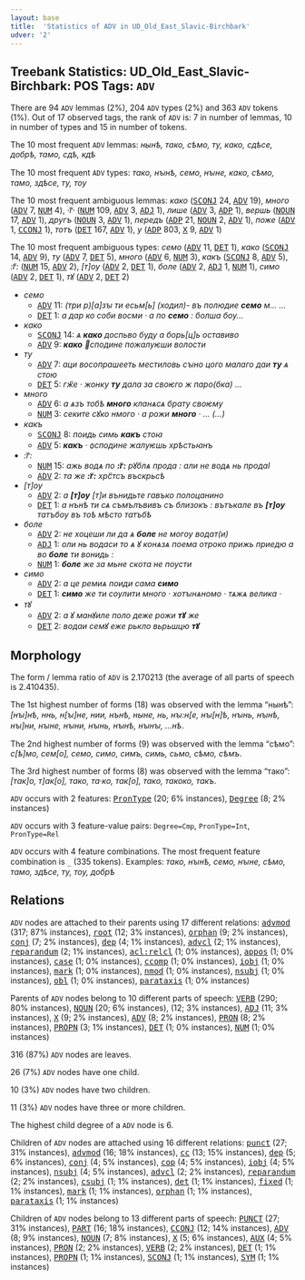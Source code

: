 ```yaml
---
layout: base
title:  'Statistics of ADV in UD_Old_East_Slavic-Birchbark'
udver: '2'
---
```


## Treebank Statistics: UD_Old_East_Slavic-Birchbark: POS Tags: `ADV`

There are 94 `ADV` lemmas (2%), 204 `ADV` types (2%) and 363 `ADV` tokens (1%).
Out of 17 observed tags, the rank of `ADV` is: 7 in number of lemmas, 10 in number of types and 15 in number of tokens.

The 10 most frequent `ADV` lemmas: <em>нынѣ, тако, сѣмо, ту, како, сдѣсе, добрѣ, тамо, сдѣ, кдѣ</em>

The 10 most frequent `ADV` types:  <em>тако, нꙑнѣ, семо, нꙑне, како, сѣмо, тамо, здѣсе, ту, тѹ</em>

The 10 most frequent ambiguous lemmas: <em>како</em> (<tt><a href="orv_birchbark-pos-SCONJ.html">SCONJ</a></tt> 24, <tt><a href="orv_birchbark-pos-ADV.html">ADV</a></tt> 19), <em>много</em> (<tt><a href="orv_birchbark-pos-ADV.html">ADV</a></tt> 7, <tt><a href="orv_birchbark-pos-NUM.html">NUM</a></tt> 4), <em>·г҃·</em> (<tt><a href="orv_birchbark-pos-NUM.html">NUM</a></tt> 109, <tt><a href="orv_birchbark-pos-ADV.html">ADV</a></tt> 3, <tt><a href="orv_birchbark-pos-ADJ.html">ADJ</a></tt> 1), <em>лише</em> (<tt><a href="orv_birchbark-pos-ADV.html">ADV</a></tt> 3, <tt><a href="orv_birchbark-pos-ADP.html">ADP</a></tt> 1), <em>вершь</em> (<tt><a href="orv_birchbark-pos-NOUN.html">NOUN</a></tt> 17, <tt><a href="orv_birchbark-pos-ADV.html">ADV</a></tt> 1), <em>другъ</em> (<tt><a href="orv_birchbark-pos-NOUN.html">NOUN</a></tt> 3, <tt><a href="orv_birchbark-pos-ADV.html">ADV</a></tt> 1), <em>передъ</em> (<tt><a href="orv_birchbark-pos-ADP.html">ADP</a></tt> 21, <tt><a href="orv_birchbark-pos-NOUN.html">NOUN</a></tt> 2, <tt><a href="orv_birchbark-pos-ADV.html">ADV</a></tt> 1), <em>поже</em> (<tt><a href="orv_birchbark-pos-ADV.html">ADV</a></tt> 1, <tt><a href="orv_birchbark-pos-CCONJ.html">CCONJ</a></tt> 1), <em>тотъ</em> (<tt><a href="orv_birchbark-pos-DET.html">DET</a></tt> 167, <tt><a href="orv_birchbark-pos-ADV.html">ADV</a></tt> 1), <em>у</em> (<tt><a href="orv_birchbark-pos-ADP.html">ADP</a></tt> 803, <tt><a href="orv_birchbark-pos-X.html">X</a></tt> 9, <tt><a href="orv_birchbark-pos-ADV.html">ADV</a></tt> 1)

The 10 most frequent ambiguous types:  <em>семо</em> (<tt><a href="orv_birchbark-pos-ADV.html">ADV</a></tt> 11, <tt><a href="orv_birchbark-pos-DET.html">DET</a></tt> 1), <em>како</em> (<tt><a href="orv_birchbark-pos-SCONJ.html">SCONJ</a></tt> 14, <tt><a href="orv_birchbark-pos-ADV.html">ADV</a></tt> 9), <em>ту</em> (<tt><a href="orv_birchbark-pos-ADV.html">ADV</a></tt> 7, <tt><a href="orv_birchbark-pos-DET.html">DET</a></tt> 5), <em>много</em> (<tt><a href="orv_birchbark-pos-ADV.html">ADV</a></tt> 6, <tt><a href="orv_birchbark-pos-NUM.html">NUM</a></tt> 3), <em>какъ</em> (<tt><a href="orv_birchbark-pos-SCONJ.html">SCONJ</a></tt> 8, <tt><a href="orv_birchbark-pos-ADV.html">ADV</a></tt> 5), <em>:г҃:</em> (<tt><a href="orv_birchbark-pos-NUM.html">NUM</a></tt> 15, <tt><a href="orv_birchbark-pos-ADV.html">ADV</a></tt> 2), <em>[т]ѹ</em> (<tt><a href="orv_birchbark-pos-ADV.html">ADV</a></tt> 2, <tt><a href="orv_birchbark-pos-DET.html">DET</a></tt> 1), <em>боле</em> (<tt><a href="orv_birchbark-pos-ADV.html">ADV</a></tt> 2, <tt><a href="orv_birchbark-pos-ADJ.html">ADJ</a></tt> 1, <tt><a href="orv_birchbark-pos-NUM.html">NUM</a></tt> 1), <em>симо</em> (<tt><a href="orv_birchbark-pos-ADV.html">ADV</a></tt> 2, <tt><a href="orv_birchbark-pos-DET.html">DET</a></tt> 1), <em>тꙋ</em> (<tt><a href="orv_birchbark-pos-ADV.html">ADV</a></tt> 2, <tt><a href="orv_birchbark-pos-DET.html">DET</a></tt> 2)


* <em>семо</em>
  * <tt><a href="orv_birchbark-pos-ADV.html">ADV</a></tt> 11: <em>(три р)[а]зꙑ ти есьм[ь] (ходил)- въ полюдие <b>семо</b> м… …</em>
  * <tt><a href="orv_birchbark-pos-DET.html">DET</a></tt> 1: <em>а дар ко соби восми · а по <b>семо</b> : болша бѹ…</em>
* <em>како</em>
  * <tt><a href="orv_birchbark-pos-SCONJ.html">SCONJ</a></tt> 14: <em>ѧ <b>како</b> доспьво буду а борь[ц]ь оставиво</em>
  * <tt><a href="orv_birchbark-pos-ADV.html">ADV</a></tt> 9: <em><b>како</b> сподине по<lbr/>жалуѥши волости</em>
* <em>ту</em>
  * <tt><a href="orv_birchbark-pos-ADV.html">ADV</a></tt> 7: <em>аци восопрашееть местилов<lbr/>ь сꙑно цого малаго даи <b>ту</b> ѧ стою</em>
  * <tt><a href="orv_birchbark-pos-DET.html">DET</a></tt> 5: <em>гж҃е · жонку <b>ту</b> дала за своѥго ж паро<lbr/>(бка) …</em>
* <em>много</em>
  * <tt><a href="orv_birchbark-pos-ADV.html">ADV</a></tt> 6: <em>а ѧзъ тобѣ <b>много</b> кланѧсѧ брату своѥму</em>
  * <tt><a href="orv_birchbark-pos-NUM.html">NUM</a></tt> 3: <em>секите сꙋко нмого · а рожи <b>много</b> · … (…)</em>
* <em>какъ</em>
  * <tt><a href="orv_birchbark-pos-SCONJ.html">SCONJ</a></tt> 8: <em>по<lbr/>идь симь <b>какъ</b> стоꙗ</em>
  * <tt><a href="orv_birchbark-pos-ADV.html">ADV</a></tt> 5: <em><b>какъ</b> · ѻспо<lbr/>дине жалуѥшь хрѣстьꙗнъ</em>
* <em>:г҃:</em>
  * <tt><a href="orv_birchbark-pos-NUM.html">NUM</a></tt> 15: <em>ажь водѧ по <b>:г҃:</b> рꙋблѧ про<lbr/>да : али не водѧ нь продаӏ</em>
  * <tt><a href="orv_birchbark-pos-ADV.html">ADV</a></tt> 2: <em>та же <b>:г҃:</b> хрс҃тсъ въскрьсѣ</em>
* <em>[т]ѹ</em>
  * <tt><a href="orv_birchbark-pos-ADV.html">ADV</a></tt> 2: <em>а <b>[т]ѹ</b> [т]и вънидьте гавъко полоцанино</em>
  * <tt><a href="orv_birchbark-pos-DET.html">DET</a></tt> 1: <em>а нънѣ ти сѧ съмълъвивъ съ близокъ : вътъкале въ <b>[т]ѹ</b> татъбѹ въ тоѣ мѣсто татъбѣ</em>
* <em>боле</em>
  * <tt><a href="orv_birchbark-pos-ADV.html">ADV</a></tt> 2: <em>не хоцеши ли да ѧ <b>боле</b> не могѹ водат(и)</em>
  * <tt><a href="orv_birchbark-pos-ADJ.html">ADJ</a></tt> 1: <em>оли нь водаси то ѧ ꙋ конѧзѧ поема отроко прижь приедю а во <b>боле</b> ти вонидь :</em>
  * <tt><a href="orv_birchbark-pos-NUM.html">NUM</a></tt> 1: <em><b>боле</b> же за мьне скота не пѹсти</em>
* <em>симо</em>
  * <tt><a href="orv_birchbark-pos-ADV.html">ADV</a></tt> 2: <em>а це ремиѧ поиди сама <b>симо</b></em>
  * <tt><a href="orv_birchbark-pos-DET.html">DET</a></tt> 1: <em><b>симо</b> же ти сѹлити много · хотꙑнѧномо · тѧ<lbr/>жѧ велика ·</em>
* <em>тꙋ</em>
  * <tt><a href="orv_birchbark-pos-ADV.html">ADV</a></tt> 2: <em>а ꙋ манꙋиле поло деже рожи <b>тꙋ</b> же</em>
  * <tt><a href="orv_birchbark-pos-DET.html">DET</a></tt> 2: <em>водаи семꙋ еже рькло вьрьшцю <b>тꙋ</b></em>

## Morphology

The form / lemma ratio of `ADV` is 2.170213 (the average of all parts of speech is 2.410435).

The 1st highest number of forms (18) was observed with the lemma “нынѣ”: <em>[нꙑ]нѣ, н<lbr/>нь, н[ꙑ]не, нии, нънѣ, ны<lbr/>не, нь, нꙑ:н[е, нꙑ<lbr/>[н]ѣ, нꙑ<lbr/>нь, нꙑ<lbr/>нѣ, нꙑ]ни, нꙑне, нꙑни, нꙑнь, нꙑнѣ, нꙑнꙑ, …нѣ</em>.

The 2nd highest number of forms (9) was observed with the lemma “сѣмо”: <em>с[ѣ]мо, сем[о], семо, симо, симъ, симь, сьмо, сѣмо, сѣмъ</em>.

The 3rd highest number of forms (8) was observed with the lemma “тако”: <em>[так]о, т]ак[о], та<lbr/>ко, та·ко, так[о], тако, такоко, такъ</em>.

`ADV` occurs with 2 features: <tt><a href="orv_birchbark-feat-PronType.html">PronType</a></tt> (20; 6% instances), <tt><a href="orv_birchbark-feat-Degree.html">Degree</a></tt> (8; 2% instances)

`ADV` occurs with 3 feature-value pairs: `Degree=Cmp`, `PronType=Int`, `PronType=Rel`

`ADV` occurs with 4 feature combinations.
The most frequent feature combination is `_` (335 tokens).
Examples: <em>тако, нꙑнѣ, семо, нꙑне, сѣмо, тамо, здѣсе, ту, тѹ, добрѣ</em>


## Relations

`ADV` nodes are attached to their parents using 17 different relations: <tt><a href="orv_birchbark-dep-advmod.html">advmod</a></tt> (317; 87% instances), <tt><a href="orv_birchbark-dep-root.html">root</a></tt> (12; 3% instances), <tt><a href="orv_birchbark-dep-orphan.html">orphan</a></tt> (9; 2% instances), <tt><a href="orv_birchbark-dep-conj.html">conj</a></tt> (7; 2% instances), <tt><a href="orv_birchbark-dep-dep.html">dep</a></tt> (4; 1% instances), <tt><a href="orv_birchbark-dep-advcl.html">advcl</a></tt> (2; 1% instances), <tt><a href="orv_birchbark-dep-reparandum.html">reparandum</a></tt> (2; 1% instances), <tt><a href="orv_birchbark-dep-acl-relcl.html">acl:relcl</a></tt> (1; 0% instances), <tt><a href="orv_birchbark-dep-appos.html">appos</a></tt> (1; 0% instances), <tt><a href="orv_birchbark-dep-case.html">case</a></tt> (1; 0% instances), <tt><a href="orv_birchbark-dep-ccomp.html">ccomp</a></tt> (1; 0% instances), <tt><a href="orv_birchbark-dep-iobj.html">iobj</a></tt> (1; 0% instances), <tt><a href="orv_birchbark-dep-mark.html">mark</a></tt> (1; 0% instances), <tt><a href="orv_birchbark-dep-nmod.html">nmod</a></tt> (1; 0% instances), <tt><a href="orv_birchbark-dep-nsubj.html">nsubj</a></tt> (1; 0% instances), <tt><a href="orv_birchbark-dep-obl.html">obl</a></tt> (1; 0% instances), <tt><a href="orv_birchbark-dep-parataxis.html">parataxis</a></tt> (1; 0% instances)

Parents of `ADV` nodes belong to 10 different parts of speech: <tt><a href="orv_birchbark-pos-VERB.html">VERB</a></tt> (290; 80% instances), <tt><a href="orv_birchbark-pos-NOUN.html">NOUN</a></tt> (20; 6% instances),  (12; 3% instances), <tt><a href="orv_birchbark-pos-ADJ.html">ADJ</a></tt> (11; 3% instances), <tt><a href="orv_birchbark-pos-X.html">X</a></tt> (9; 2% instances), <tt><a href="orv_birchbark-pos-ADV.html">ADV</a></tt> (8; 2% instances), <tt><a href="orv_birchbark-pos-PRON.html">PRON</a></tt> (8; 2% instances), <tt><a href="orv_birchbark-pos-PROPN.html">PROPN</a></tt> (3; 1% instances), <tt><a href="orv_birchbark-pos-DET.html">DET</a></tt> (1; 0% instances), <tt><a href="orv_birchbark-pos-NUM.html">NUM</a></tt> (1; 0% instances)

316 (87%) `ADV` nodes are leaves.

26 (7%) `ADV` nodes have one child.

10 (3%) `ADV` nodes have two children.

11 (3%) `ADV` nodes have three or more children.

The highest child degree of a `ADV` node is 6.

Children of `ADV` nodes are attached using 16 different relations: <tt><a href="orv_birchbark-dep-punct.html">punct</a></tt> (27; 31% instances), <tt><a href="orv_birchbark-dep-advmod.html">advmod</a></tt> (16; 18% instances), <tt><a href="orv_birchbark-dep-cc.html">cc</a></tt> (13; 15% instances), <tt><a href="orv_birchbark-dep-dep.html">dep</a></tt> (5; 6% instances), <tt><a href="orv_birchbark-dep-conj.html">conj</a></tt> (4; 5% instances), <tt><a href="orv_birchbark-dep-cop.html">cop</a></tt> (4; 5% instances), <tt><a href="orv_birchbark-dep-iobj.html">iobj</a></tt> (4; 5% instances), <tt><a href="orv_birchbark-dep-nsubj.html">nsubj</a></tt> (4; 5% instances), <tt><a href="orv_birchbark-dep-advcl.html">advcl</a></tt> (2; 2% instances), <tt><a href="orv_birchbark-dep-reparandum.html">reparandum</a></tt> (2; 2% instances), <tt><a href="orv_birchbark-dep-csubj.html">csubj</a></tt> (1; 1% instances), <tt><a href="orv_birchbark-dep-det.html">det</a></tt> (1; 1% instances), <tt><a href="orv_birchbark-dep-fixed.html">fixed</a></tt> (1; 1% instances), <tt><a href="orv_birchbark-dep-mark.html">mark</a></tt> (1; 1% instances), <tt><a href="orv_birchbark-dep-orphan.html">orphan</a></tt> (1; 1% instances), <tt><a href="orv_birchbark-dep-parataxis.html">parataxis</a></tt> (1; 1% instances)

Children of `ADV` nodes belong to 13 different parts of speech: <tt><a href="orv_birchbark-pos-PUNCT.html">PUNCT</a></tt> (27; 31% instances), <tt><a href="orv_birchbark-pos-PART.html">PART</a></tt> (16; 18% instances), <tt><a href="orv_birchbark-pos-CCONJ.html">CCONJ</a></tt> (12; 14% instances), <tt><a href="orv_birchbark-pos-ADV.html">ADV</a></tt> (8; 9% instances), <tt><a href="orv_birchbark-pos-NOUN.html">NOUN</a></tt> (7; 8% instances), <tt><a href="orv_birchbark-pos-X.html">X</a></tt> (5; 6% instances), <tt><a href="orv_birchbark-pos-AUX.html">AUX</a></tt> (4; 5% instances), <tt><a href="orv_birchbark-pos-PRON.html">PRON</a></tt> (2; 2% instances), <tt><a href="orv_birchbark-pos-VERB.html">VERB</a></tt> (2; 2% instances), <tt><a href="orv_birchbark-pos-DET.html">DET</a></tt> (1; 1% instances), <tt><a href="orv_birchbark-pos-PROPN.html">PROPN</a></tt> (1; 1% instances), <tt><a href="orv_birchbark-pos-SCONJ.html">SCONJ</a></tt> (1; 1% instances), <tt><a href="orv_birchbark-pos-SYM.html">SYM</a></tt> (1; 1% instances)

